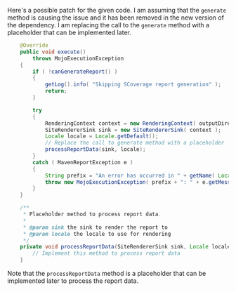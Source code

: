 Here's a possible patch for the given code. I am assuming that the `generate` method is causing the issue and it has been removed in the new version of the dependency. I am replacing the call to the `generate` method with a placeholder that can be implemented later.
```java
    @Override
    public void execute()
        throws MojoExecutionException
    {
        if ( !canGenerateReport() )
        {
            getLog().info( "Skipping SCoverage report generation" );
            return;
        }

        try
        {
            RenderingContext context = new RenderingContext( outputDirectory, getOutputName() + ".html" );
            SiteRendererSink sink = new SiteRendererSink( context );
            Locale locale = Locale.getDefault();
            // Replace the call to generate method with a placeholder
            processReportData(sink, locale);
        }
        catch ( MavenReportException e )
        {
            String prefix = "An error has occurred in " + getName( Locale.ENGLISH ) + " report generation";
            throw new MojoExecutionException( prefix + ": " + e.getMessage(), e );
        }
    }

    /**
     * Placeholder method to process report data.
     *
     * @param sink the sink to render the report to
     * @param locale the locale to use for rendering
     */
    private void processReportData(SiteRendererSink sink, Locale locale) {
        // Implement this method to process report data
    }
```
Note that the `processReportData` method is a placeholder that can be implemented later to process the report data.
